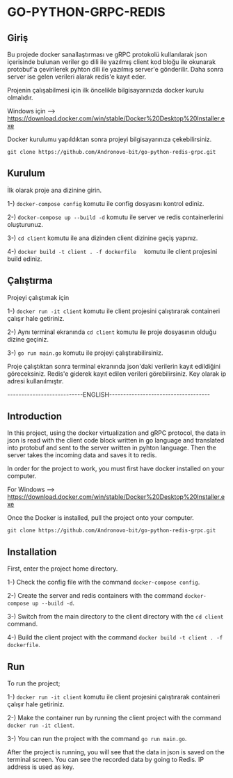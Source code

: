 # GO-PYTHON-GRPC-REDIS

## Giriş

Bu projede docker sanallaştırması ve gRPC protokolü kullanılarak json içerisinde bulunan veriler go dili ile yazılmış client kod bloğu ile okunarak protobuf'a çevirilerek pyhton dili ile yazılmış server'e gönderilir. Daha sonra server ise gelen verileri alarak redis'e kayıt eder.

Projenin çalışabilmesi için ilk öncelikle bilgisayarınızda docker kurulu olmalıdır.

Windows için --> https://download.docker.com/win/stable/Docker%20Desktop%20Installer.exe

Docker kurulumu yapıldıktan sonra projeyi bilgisayarınıza çekebilirsiniz.

```git clone https://github.com/Andronovo-bit/go-python-redis-grpc.git```

## Kurulum

İlk olarak proje ana dizinine girin.

1-) ```docker-compose config``` komutu ile config dosyasını kontrol ediniz.

2-) ```docker-compose up --build -d```  komutu ile server ve redis containerlerini oluşturunuz.

3-) ` cd client ` komutu ile ana dizinden client dizinine geçiş yapınız.

4-)  `docker build -t client . -f dockerfile  ` komutu ile client projesini build ediniz.


## Çalıştırma

Projeyi çalıştımak için

1-) ```docker run -it client``` komutu ile client projesini çalıştırarak containeri çalışır hale getiriniz.

2-)  Aynı terminal ekranında  ``` cd client ``` komutu ile proje dosyasının olduğu dizine geçiniz.

3-)  ```go run main.go``` komutu ile projeyi çalıştırabilirsiniz.

Proje çalıştıktan sonra terminal ekranında json'daki verilerin kayıt edildiğini göreceksiniz. Redis'e giderek kayıt edilen verileri görebilirsiniz. Key olarak ip adresi kullanılmıştır. 

---------------------------ENGLISH------------------------------------

## Introduction

In this project, using the docker virtualization and gRPC protocol, the data in json is read with the client code block written in go language and translated into protobuf and sent to the server written in pyhton language. Then the server takes the incoming data and saves it to redis.

In order for the project to work, you must first have docker installed on your computer.

For Windows --> https://download.docker.com/win/stable/Docker%20Desktop%20Installer.exe

Once the Docker is installed, pull the project onto your computer.

```git clone https://github.com/Andronovo-bit/go-python-redis-grpc.git```

## Installation

First, enter the project home directory.

1-) Check the config file with the command ``` docker-compose config ```.

2-) Create the server and redis containers with the command ``` docker-compose up --build -d ```.

3-) Switch from the main directory to the client directory with the  ```cd client ``` command.

4-) Build the client project with the command ```docker build -t client . -f dockerfile```.


## Run

To run the project;

1-) ```docker run -it client``` komutu ile client projesini çalıştırarak containeri çalışır hale getiriniz.

2-) Make the container run by running the client project with the command ```docker run -it client```.

3-) You can run the project with the command ``` go run main.go ```.

After the project is running, you will see that the data in json is saved on the terminal screen. You can see the recorded data by going to Redis. IP address is used as key.
